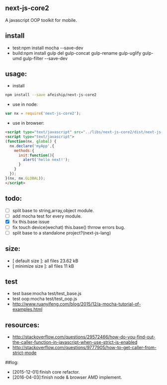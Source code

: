 ## next-js-core2
A javascript OOP toolkit for mobile.

## install
+ test:npm install mocha --save-dev
+ build:npm install gulp del gulp-concat gulp-rename gulp-uglify gulp-umd gulp-filter --save-dev

## usage:
+ install
```bash
npm install --save afeiship/next-js-core2
```
+ use in node:
```javascript
var nx = require('next-js-core2');
```
+ use in browser:
```html
<script type="text/javascript" src="../libs/next-js-core2/dist/next-js-core2.js"></script>
<script type="text/javascript">
(function(nx, global) {
  nx.declare('myApp',{
    methods:{
      init:function(){
        alert('hello next!');
      }
    }
  });
}(nx, nx.GLOBAL));
</script>
```

## todo:
- [ ] split base to string,array,object module.
- [ ] add mocha test for every module.
- [x] fix this.base issue
- [ ] fix touch device(wechat) this.base() thrrow errors bug.
- [ ] split base to a standalone project?(next-js-lang)

## size:
+ [ default size ]: all files 23.62 kB
+ [ minimize size ]: all files 11 kB

## test
+ test base:mocha test/test_base.js
+ test oop:mocha test/test_oop.js
+ http://www.ruanyifeng.com/blog/2015/12/a-mocha-tutorial-of-examples.html


## resources:
+ ﻿http://stackoverflow.com/questions/29572466/how-do-you-find-out-the-caller-function-in-javascript-when-use-strict-is-enabled
+ ﻿http://stackoverflow.com/questions/9777905/how-to-get-caller-from-strict-mode

##log:
+ [2015-12-01]:finish core refactor.
+ [2016-04-03]:finish node & browser AMD implement.
